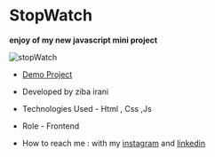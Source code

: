 # StopWatch

**enjoy of my new javascript mini project**

![stopWatch](https://github.com/ziba-irani/StopWatch/assets/125620113/0758788f-7bd6-4071-9efd-368e37e10f77)

- [Demo Project](https://ziba-irani.github.io/StopWatch/)

- Developed by ziba irani

- Technologies Used - Html , Css ,Js

- Role - Frontend

- How to reach me : with my [instagram](https://instagram.com/zibairani_dev/) and [linkedin](https://www.linkedin.com/in/ziba-irani-developr/)

